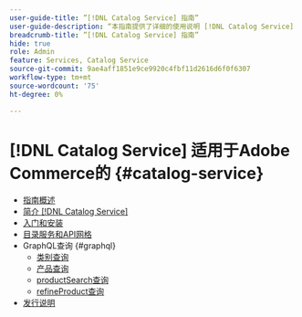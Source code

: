 ```yaml
---
user-guide-title: ”[!DNL Catalog Service] 指南”
user-guide-description: “本指南提供了详细的使用说明 [!DNL Catalog Service] 为Adobe Commerce效力。”
breadcrumb-title: ”[!DNL Catalog Service] 指南”
hide: true
role: Admin
feature: Services, Catalog Service
source-git-commit: 9ae4aff1851e9ce9920c4fbf11d2616d6f0f6307
workflow-type: tm+mt
source-wordcount: '75'
ht-degree: 0%

---
```


# [!DNL Catalog Service] 适用于Adobe Commerce的 {#catalog-service}

- [指南概述](guide-overview.md)
- [简介 [!DNL Catalog Service]](overview.md)
- [入门和安装](installation.md)
- [目录服务和API网格](mesh.md)
- GraphQL查询 {#graphql}
   - [类别查询](https://developer.adobe.com/commerce/webapi/graphql/schema/catalog-service/queries/categories/)
   - [产品查询](https://developer.adobe.com/commerce/webapi/graphql/schema/catalog-service/queries/products/)
   - [productSearch查询](https://developer.adobe.com/commerce/webapi/graphql/schema/catalog-service/queries/product-search/)
   - [refineProduct查询](https://developer.adobe.com/commerce/webapi/graphql/schema/catalog-service/queries/refine-product/)
- [发行说明](release-notes.md)
